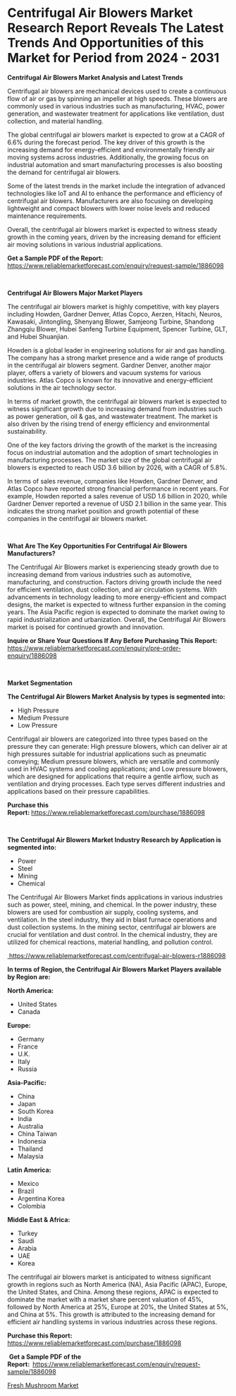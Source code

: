 <p><h1>Centrifugal Air Blowers Market Research Report Reveals The Latest Trends And Opportunities of this Market for Period from 2024 - 2031</h1></p><p><strong>Centrifugal Air Blowers Market Analysis and Latest Trends</strong></p>
<p><p>Centrifugal air blowers are mechanical devices used to create a continuous flow of air or gas by spinning an impeller at high speeds. These blowers are commonly used in various industries such as manufacturing, HVAC, power generation, and wastewater treatment for applications like ventilation, dust collection, and material handling.</p><p>The global centrifugal air blowers market is expected to grow at a CAGR of 6.6% during the forecast period. The key driver of this growth is the increasing demand for energy-efficient and environmentally friendly air moving systems across industries. Additionally, the growing focus on industrial automation and smart manufacturing processes is also boosting the demand for centrifugal air blowers.</p><p>Some of the latest trends in the market include the integration of advanced technologies like IoT and AI to enhance the performance and efficiency of centrifugal air blowers. Manufacturers are also focusing on developing lightweight and compact blowers with lower noise levels and reduced maintenance requirements.</p><p>Overall, the centrifugal air blowers market is expected to witness steady growth in the coming years, driven by the increasing demand for efficient air moving solutions in various industrial applications.</p></p>
<p><strong>Get a Sample PDF of the Report:&nbsp;</strong> <a href="https://www.reliablemarketforecast.com/enquiry/request-sample/1886098">https://www.reliablemarketforecast.com/enquiry/request-sample/1886098</a></p>
<p>&nbsp;</p>
<p><strong>Centrifugal Air Blowers Major Market Players</strong></p>
<p><p>The centrifugal air blowers market is highly competitive, with key players including Howden, Gardner Denver, Atlas Copco, Aerzen, Hitachi, Neuros, Kawasaki, Jintongling, Shenyang Blower, Samjeong Turbine, Shandong Zhangqiu Blower, Hubei Sanfeng Turbine Equipment, Spencer Turbine, GLT, and Hubei Shuanjian. </p><p>Howden is a global leader in engineering solutions for air and gas handling. The company has a strong market presence and a wide range of products in the centrifugal air blowers segment. Gardner Denver, another major player, offers a variety of blowers and vacuum systems for various industries. Atlas Copco is known for its innovative and energy-efficient solutions in the air technology sector.</p><p>In terms of market growth, the centrifugal air blowers market is expected to witness significant growth due to increasing demand from industries such as power generation, oil & gas, and wastewater treatment. The market is also driven by the rising trend of energy efficiency and environmental sustainability.</p><p>One of the key factors driving the growth of the market is the increasing focus on industrial automation and the adoption of smart technologies in manufacturing processes. The market size of the global centrifugal air blowers is expected to reach USD 3.6 billion by 2026, with a CAGR of 5.8%.</p><p>In terms of sales revenue, companies like Howden, Gardner Denver, and Atlas Copco have reported strong financial performance in recent years. For example, Howden reported a sales revenue of USD 1.6 billion in 2020, while Gardner Denver reported a revenue of USD 2.1 billion in the same year. This indicates the strong market position and growth potential of these companies in the centrifugal air blowers market.</p></p>
<p>&nbsp;</p>
<p><strong>What Are The Key Opportunities For Centrifugal Air Blowers Manufacturers?</strong></p>
<p><p>The Centrifugal Air Blowers market is experiencing steady growth due to increasing demand from various industries such as automotive, manufacturing, and construction. Factors driving growth include the need for efficient ventilation, dust collection, and air circulation systems. With advancements in technology leading to more energy-efficient and compact designs, the market is expected to witness further expansion in the coming years. The Asia Pacific region is expected to dominate the market owing to rapid industrialization and urbanization. Overall, the Centrifugal Air Blowers market is poised for continued growth and innovation.</p></p>
<p><strong>Inquire or Share Your Questions If Any Before Purchasing This Report:</strong> <a href="https://www.reliablemarketforecast.com/enquiry/pre-order-enquiry/1886098">https://www.reliablemarketforecast.com/enquiry/pre-order-enquiry/1886098</a></p>
<p>&nbsp;</p>
<p><strong>Market Segmentation</strong></p>
<p><strong>The Centrifugal Air Blowers Market Analysis by types is segmented into:</strong></p>
<p><ul><li>High Pressure</li><li>Medium Pressure</li><li>Low Pressure</li></ul></p>
<p><p>Centrifugal air blowers are categorized into three types based on the pressure they can generate: High pressure blowers, which can deliver air at high pressures suitable for industrial applications such as pneumatic conveying; Medium pressure blowers, which are versatile and commonly used in HVAC systems and cooling applications; and Low pressure blowers, which are designed for applications that require a gentle airflow, such as ventilation and drying processes. Each type serves different industries and applications based on their pressure capabilities.</p></p>
<p><strong>Purchase this Report:&nbsp;</strong><a href="https://www.reliablemarketforecast.com/purchase/1886098">https://www.reliablemarketforecast.com/purchase/1886098</a></p>
<p>&nbsp;</p>
<p><strong>The Centrifugal Air Blowers Market Industry Research by Application is segmented into:</strong></p>
<p><ul><li>Power</li><li>Steel</li><li>Mining</li><li>Chemical</li></ul></p>
<p><p>The Centrifugal Air Blowers Market finds applications in various industries such as power, steel, mining, and chemical. In the power industry, these blowers are used for combustion air supply, cooling systems, and ventilation. In the steel industry, they aid in blast furnace operations and dust collection systems. In the mining sector, centrifugal air blowers are crucial for ventilation and dust control. In the chemical industry, they are utilized for chemical reactions, material handling, and pollution control.</p></p>
<p><a href="https://www.reliablemarketforecast.com/centrifugal-air-blowers-r1886098">&nbsp;https://www.reliablemarketforecast.com/centrifugal-air-blowers-r1886098</a></p>
<p><strong>In terms of Region, the Centrifugal Air Blowers Market Players available by Region are:</strong></p>
<p>
    <p> <strong> North America: </strong>
        <ul>
            <li>United States</li>
            <li>Canada</li>
        </ul>
        </p> 
    <p> <strong> Europe: </strong>
        <ul>
            <li>Germany</li>
            <li>France</li>
            <li>U.K.</li>
            <li>Italy</li>
            <li>Russia</li>
        </ul>
        </p> 
    <p> <strong> Asia-Pacific: </strong>
        <ul>
            <li>China</li>
            <li>Japan</li>
            <li>South Korea</li>
            <li>India</li>
            <li>Australia</li>
            <li>China Taiwan</li>
            <li>Indonesia</li>
            <li>Thailand</li>
            <li>Malaysia</li>
        </ul>
        </p> 
    <p> <strong> Latin America: </strong>
        <ul>
            <li>Mexico</li>
            <li>Brazil</li>
            <li>Argentina Korea</li>
            <li>Colombia</li>
        </ul>
        </p> 
    <p> <strong> Middle East & Africa: </strong>
        <ul>
            <li>Turkey</li>
            <li>Saudi</li>
            <li>Arabia</li>
            <li>UAE</li>
            <li>Korea</li>
        </ul>
    </p>
    </p>
<p><p>The centrifugal air blowers market is anticipated to witness significant growth in regions such as North America (NA), Asia Pacific (APAC), Europe, the United States, and China. Among these regions, APAC is expected to dominate the market with a market share percent valuation of 45%, followed by North America at 25%, Europe at 20%, the United States at 5%, and China at 5%. This growth is attributed to the increasing demand for efficient air handling systems in various industries across these regions.</p></p>
<p><strong>Purchase this Report: </strong><a href="https://www.reliablemarketforecast.com/purchase/1886098">https://www.reliablemarketforecast.com/purchase/1886098</a></p>
<p>&nbsp;<strong>Get a Sample PDF of the Report:&nbsp;&nbsp;</strong><a href="https://www.reliablemarketforecast.com/enquiry/request-sample/1886098">https://www.reliablemarketforecast.com/enquiry/request-sample/1886098</a></p>
<p><strong></strong></p>
<p><p><a href="https://github.com/ifhhndtz21/Market-Research-Report-List-1/blob/main/fresh-mushroom-market.md">Fresh Mushroom Market</a></p></p>